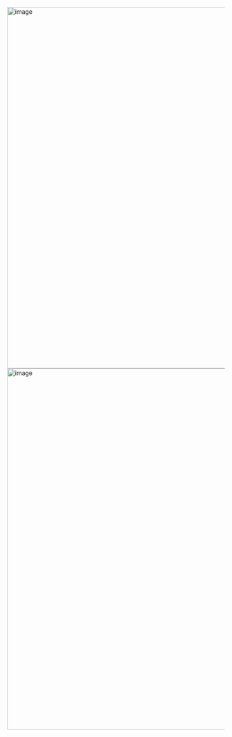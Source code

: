 <img width="671" height="837" alt="image" src="https://github.com/user-attachments/assets/25f0476b-2008-42fe-8ab2-486a2d3aff09" />

<img width="671" height="837" alt="image" src="https://github.com/user-attachments/assets/86b01c6f-0bcd-440b-b12b-79b43a595d6a" />
